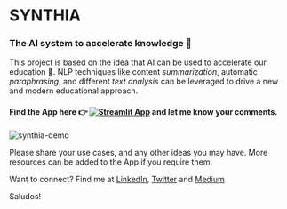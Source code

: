 # SYNTHIA
### The AI system to accelerate knowledge :robot:

This project is based on the idea that AI can be used to accelerate our education :rocket:.
NLP techniques like content *summarization*, automatic *paraphrasing*, 
and different *text analysis* can be leveraged to drive a new and modern educational approach.

#### Find the App here :point_right: [![Streamlit App](https://static.streamlit.io/badges/streamlit_badge_black_white.svg)](https://synthia.streamlit.app/) and let me know your comments.

![synthia-demo](https://user-images.githubusercontent.com/40613836/124684289-26642700-dea5-11eb-99cf-afca7ce8ac1f.gif)

Please share your use cases, and any other ideas you may have. More resources can be added to the App if you require them.

Want to connect? Find me at <a href="https://www.linkedin.com/in/lopezyse">LinkedIn</a>, <a href="https://twitter.com/lopezyse">Twitter</a> and <a href="https://lopezyse.medium.com/">Medium</a>

Saludos!
